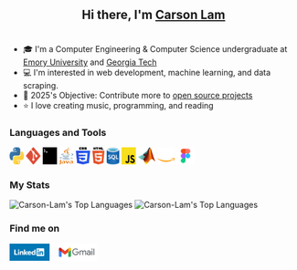 <h2 align="Center" style="padding-bottom: 20px;">Hi there, I'm <a href="https://www.linkedin.com/in/carsonlam5/" target="_blank" rel="noopener noreferrer">Carson Lam</a> 

</h2>

- 🎓 I'm a Computer Engineering & Computer Science undergraduate at [Emory University](https://www.emory.edu/home/index.html) and [Georgia Tech](https://www.gatech.edu/)
- 💻 I'm interested in web development, machine learning, and data scraping.
- 🎯 2025's Objective: Contribute more to [open source projects](https://www.mozilla.org/en-US/contribute/)
- ⭐ I love creating music, programming, and reading

### Languages and Tools 
<p>
  <code><img height="30" width="25" src="https://github.com/Carson-Lam/Carson-Lam/raw/refs/heads/main/icons/python-5.svg" alt="Python"></code>
  <code><img height="30" width="25" src="https://github.com/Carson-Lam/Carson-Lam/raw/refs/heads/main/icons/git-icon.svg" alt="git"></code>
  <code><img height="30" width="25" src="https://github.com/Carson-Lam/Carson-Lam/raw/refs/heads/main/icons/terminal-1.svg" alt="terminal"></code>
  <code><img height="30" width="25" src="https://github.com/Carson-Lam/Carson-Lam/raw/refs/heads/main/icons/java-4.svg" alt="java"></code>
  <code><img height="30" width="25" src="https://github.com/Carson-Lam/Carson-Lam/raw/refs/heads/main/icons/css-3.svg" alt="CSS"></code>
  <code><img height="30" src="https://github.com/Carson-Lam/Carson-Lam/raw/refs/heads/main/icons/html-5.svg" alt="SQL"></code>
  <code><img height="30"  src="https://github.com/Carson-Lam/Carson-Lam/blob/main/icons/sql.png?raw=true" alt="SQL"></code>
  <code><img height="30" width="25" src="https://github.com/Carson-Lam/Carson-Lam/raw/refs/heads/main/icons/javascript.svg" alt="JavaScript"></code>
  <code><img height="30" width="30"  src="https://github.com/Carson-Lam/Carson-Lam/blob/main/icons/Matlab_Logo.png?raw=true" alt="MATLAB"></code>
  <code><img height="30" width="30" src="https://github.com/Carson-Lam/Carson-Lam/blob/main/icons/AWS.png?raw=true" alt="AWS"></code>
  <code><img height="30" width="30" src="https://github.com/Carson-Lam/Carson-Lam/blob/main/icons/figma_icon.png?raw=true" alt="AWS"></code>
</p>



### My Stats

<!-- [![Carson-Lam's Stats](https://github-readme-stats.vercel.app/api?username=Carson-Lam&theme=tokyonight&show_icons=true&hide_border=true&count_private=true)](https://github.com/Carson-Lam?tab=repositories) -->
<!-- ![Carson-Lam's Streak](https://github-readme-streak-stats.herokuapp.com/?user=Carson-Lam&theme=tokyonight&hide_border=true)&nbsp; -->

<img src="https://github-readme-streak-stats.herokuapp.com/?user=Carson-Lam&theme=tokyonight&hide_border=true" style="height: 200px; width: auto;" alt="Carson-Lam's Top Languages"/>
<img src="https://github-readme-stats.vercel.app/api/top-langs/?username=Carson-Lam&theme=tokyonight&show_icons=true&hide_border=true&layout=compact" style="height: 200px; width: auto;" alt="Carson-Lam's Top Languages"/>


### Find me on  
  <a href="https://www.linkedin.com/in/carsonlam5/" target="_blank"><img height="30" src="https://github.com/Carson-Lam/Carson-Lam/blob/main/icons/Linkedin-logo.png?raw=true"></a>&nbsp;&nbsp;
  <a href="mailto:lamcn51@gmail.com" target="_blank"><img height="30" src="https://github.com/Carson-Lam/Carson-Lam/blob/main/icons/Gmail-icon.png?raw=true"></a>

